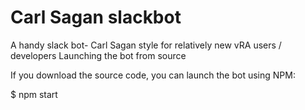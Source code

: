 # Carl Sagan slackbot
A handy slack bot- Carl Sagan style for relatively new vRA users / developers
Launching the bot from source

If you download the source code, you can launch the bot using NPM:

$ npm start
